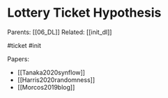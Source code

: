 # Lottery Ticket Hypothesis

Parents: [[06_DL]]
Related: [[init_dl]]

#ticket #init 


Papers:
* [[Tanaka2020synflow]]
* [[Harris2020randomness]]
* [[Morcos2019blog]]